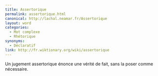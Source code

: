 ```yaml
---
title: Assertorique
permalink: assertorique.html
canonical: http://lachal.neamar.fr/Assertorique
layout: word
categories:
  - Mot complexe
  - Rhétorique
synonyms:
  - Déclaratif
link: http://fr.wiktionary.org/wiki/assertorique
---
```


Un jugement assertorique énonce une vérité de fait, sans la poser comme nécessaire.

